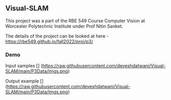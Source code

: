 ## Visual-SLAM

This project was a part of the RBE 549 Course Computer Vision at Worcester Polytechnic Institute under Prof Nitin Sanket. 

The details of the project can be looked at here - https://rbe549.github.io/fall2022/proj/p3/

### Demo

Input samples
[] (https://raw.githubusercontent.com/deveshdatwani/Visual-SLAM/main/P3Data/Imgs.png)

Output example
[] (https://raw.githubusercontent.com/deveshdatwani/Visual-SLAM/main/P3Data/Imgs.png)
